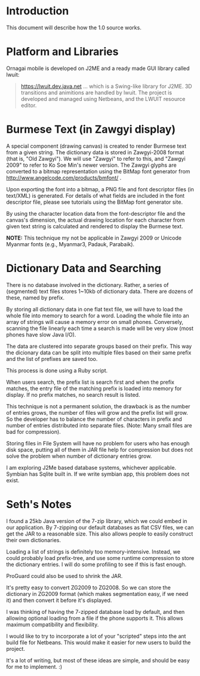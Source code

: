 # Introduction #

This document will describe how the 1.0 source works.


# Platform and Libraries #

Ornagai mobile is developed on J2ME and a ready made GUI library called lwuit:
> https://lwuit.dev.java.net
... which is a Swing-like library for J2ME. 3D transitions and animitions are handled by lwuit. The project is developed and managed using Netbeans, and the LWUIT resource editor.


# Burmese Text (in Zawgyi display) #

A special component (drawing canvas) is created to render Burmese text from a given string. The dictionary data is stored in Zawgyi-2008 format (that is, "Old Zawgyi"). We will use "Zawgyi" to refer to this, and "Zawgyi 2009" to refer to Ko Soe Min's newer version. The Zawgyi glyphs are converted to a bitmap representation using the BitMap font generator from http://www.angelcode.com/products/bmfont/ .

Upon exporting the font into a bitmap, a PNG file and font descriptor files (in text/XML) is generated. For details of what fields are included in the font descriptor file, please see tutorials using the BitMap font generator site.

By using the character location data from the font-descriptor file and the canvas's dimension, the actual drawing location for each character from given text string is calculated and rendered to display the Burmese text.

**NOTE:** This technique my not be applicable in Zawgyi 2009 or Unicode Myanmar fonts (e.g., Myanmar3, Padauk, Parabaik).


# Dictionary Data and Searching #

There is no database involved in the dictionary. Rather, a series of (segmented) text files stores 1~10kb of dictionary data. There are dozens of these, named by prefix.

By storing all dictionary data in one flat text file, we will have to load the whole file into memory to search for a word. Loading the whole file into an array of strings will cause a memory error on small phones. Conversely, scanning the file linearly each time a search is made will be very slow (most phones have slow Java I/O).

The data are clustered into separate groups based on their prefix. This way the dicionary data can be split into multiple files based on their same prefix and the list of prefixes are saved too.

This process is done using a Ruby script.

When users search, the prefix list is search first and when the prefix matches, the entry file of the matching prefix is loaded into memory for display. If no prefix matches, no search result is listed.

This technique is not a permanent solution, the drawback is as the number of entries grows, the number of files will grow and the prefix list will grow. So the developer has to balance the number of characters in prefix and number of entries distributed into separate files. (Note: Many small files are bad for compression).

Storing files in File System will have no problem for users who has enough disk space, putting all of them in JAR file help for compression but does not solve the problem when number of dictionary entries grow.

I am exploring J2Me based database systems, whichever applicable. Symbian has Sqlite built in. If we write symbian app, this problem does not exist.


# Seth's Notes #

I found a 25kb Java version of the 7-zip library, which we could embed in our application. By 7-zipping our default databases as flat CSV files, we can get the JAR to a reasonable size. This also allows people to easily construct their own dictionaries.

Loading a list of strings is definitely too memory-intensive. Instead, we could probably load prefix-tree, and use some runtime compression to store the dictionary entries. I will do some profiling to see if this is fast enough.

ProGuard could also be used to shrink the JAR.

It's pretty easy to convert ZG2009 to ZG2008. So we can store the dictionary in ZG2009 format (which makes segmentation easy, if we need it) and then convert it before it's displayed.

I was thinking of having the 7-zipped database load by default, and then allowing optional loading from a file if the phone supports it. This allows maximum compatibility and flexibility.

I would like to try to incorporate a lot of your "scripted" steps into the ant build file for Netbeans. This would make it easier for new users to build the project.

It's a lot of writing, but most of these ideas are simple, and should be easy for me to implement. :)